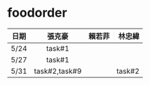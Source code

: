 # foodorder
日期     | 張克豪| 賴若菲 | 林忠緯 
--------|:-----:|-------:| -----:
5/24    | task#1    |   |     | 
5/27    | task#1    |   |     |
5/31    | task#2,task#9 |   |  task#2 |   
